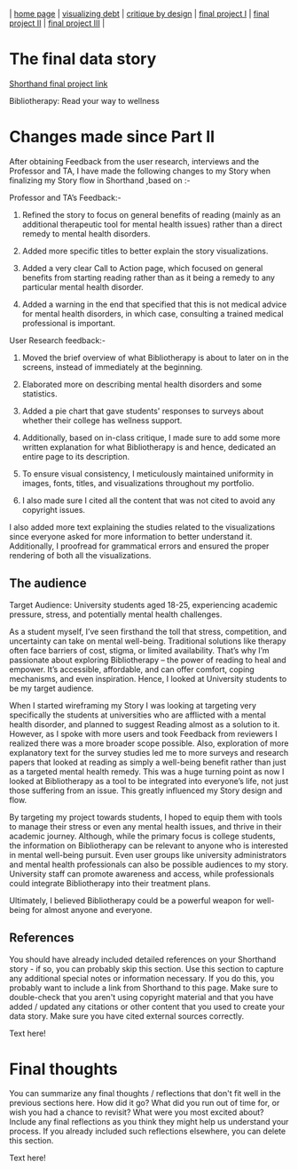 | [home page](https://aishwarya1912s.github.io/portfolio/) | [visualizing debt](https://aishwarya1912s.github.io/portfolio/visualizing-government-debt.html) | [critique by design](https://aishwarya1912s.github.io/portfolio/critique-by-design.html) | [final project I](https://aishwarya1912s.github.io/portfolio/final-project-part-one.html) | [final project II](https://aishwarya1912s.github.io/portfolio/final-project-part-two.html) |  [final project III](https://aishwarya1912s.github.io/portfolio/final-project-part-three.html) |

# The final data story
[Shorthand final project link](https://carnegiemellon.shorthandstories.com/bibliotherapy/index.html) 

Bibliotherapy: Read your way to wellness

# Changes made since Part II
After obtaining Feedback from the user research, interviews and the Professor and TA, I have made the following changes to my Story when finalizing my Story flow in Shorthand ,based on :-

Professor and TA’s Feedback:- 

1. Refined the story to focus on general benefits of reading (mainly as an additional therapeutic tool for mental health issues) rather than a direct remedy to mental health disorders.

2. Added more specific titles to better explain the story visualizations.

3. Added a very clear Call to Action page, which focused on general benefits from starting reading rather than as it being a remedy to any particular mental health disorder.

4. Added a warning in the end that specified that this is not medical advice for mental health disorders, in which case, consulting a trained medical professional is important.

User Research feedback:-

1. Moved the brief overview of what Bibliotherapy is about to later on in the screens, instead of immediately at the beginning.

2. Elaborated more on describing mental health disorders and some statistics.

3. Added a pie chart that gave students' responses to surveys about whether their college has wellness support.

4. Additionally, based on in-class critique, I made sure to add some more written explanation for what Bibliotherapy is and hence, dedicated an entire page to its description.

5. To ensure visual consistency, I meticulously maintained uniformity in images, fonts, titles, and visualizations throughout my portfolio. 

6. I also made sure I cited all the content that was not cited to avoid any copyright issues.

I also added more text explaining the studies related to the visualizations since everyone asked for more information to better understand it. Additionally, I proofread for grammatical errors and ensured the proper rendering of both all the visualizations.


## The audience
Target Audience: University students aged 18-25, experiencing academic pressure, stress, and potentially mental health challenges.

As a student myself, I’ve seen firsthand the toll that stress, competition, and uncertainty can take on mental well-being. Traditional solutions like therapy often face barriers of cost, stigma, or limited availability. That’s why I’m passionate about exploring Bibliotherapy – the power of reading to heal and empower. It’s accessible, affordable, and can offer comfort, coping mechanisms, and even inspiration. Hence, I looked at University students to be my target audience.

When I started wireframing my Story I was looking at targeting very specifically the students at universities who are afflicted with a mental health disorder, and planned to suggest Reading almost as a solution to it. However, as I spoke with more users and took Feedback from reviewers I realized there was a more broader scope possible. Also, exploration of more explanatory text for the survey studies led me to more surveys and research papers that looked at reading as simply a well-being benefit rather than just as a targeted mental health remedy.
This was a huge turning point as now I looked at Bibliotherapy as a tool to be integrated into everyone’s life, not just those suffering from an issue. This greatly influenced my Story design and flow.

By targeting my project towards students, I hoped to equip them with tools to manage their stress  or even any mental health issues, and thrive in their academic journey. Although, while the primary focus is college students, the information on Bibliotherapy can be relevant to anyone who is interested in mental well-being pursuit.  Even user groups like university administrators and mental health professionals can also be possible audiences to my story. University staff can promote awareness and access, while professionals could integrate Bibliotherapy into their treatment plans.

Ultimately, I believed Bibliotherapy could be a powerful weapon for well-being for almost anyone and everyone.


## References
 You should have already included detailed references on your Shorthand story - if so, you can probably skip this section.  Use this section to capture any additional special notes or information necessary.  If you do this, you probably want to include a link from Shorthand to this page. Make sure to double-check that you aren't using copyright material and that you have added / updated any citations or other content that you used to create your data story.  Make sure you have cited external sources correctly. 

Text here!

# Final thoughts
 You can summarize any final thoughts / reflections that don't fit well in the previous sections here.  How did it go?  What did you run out of time for, or wish you had a chance to revisit?  What were you most excited about?  Include any final reflections as you think they might help us understand your process.  If you already included such reflections elsewhere, you can delete this section. 

Text here!
